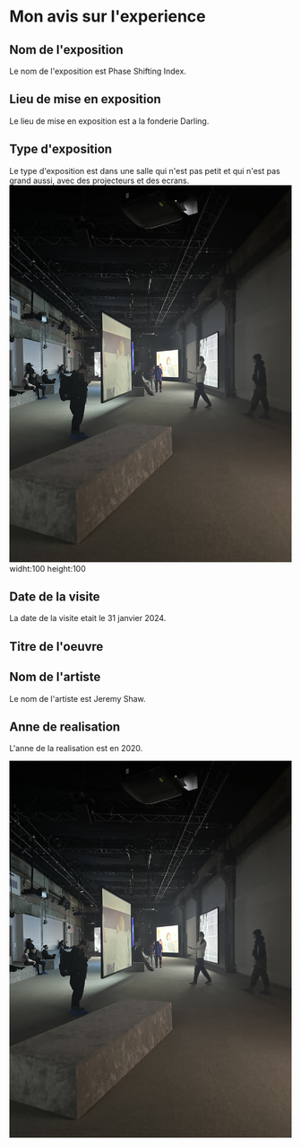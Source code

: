 # Mon avis sur l'experience

## Nom de l'exposition
Le nom de l'exposition est Phase Shifting Index. 

## Lieu de mise en exposition
Le lieu de mise en exposition est a la fonderie Darling. 

## Type d'exposition
Le type d'exposition est dans une salle qui n'est pas petit et qui n'est pas grand aussi, avec des projecteurs et des ecrans. 
![photos](photos/arriere_salle.jpg) widht:100 height:100

## Date de la visite
La date de la visite etait le 31 janvier 2024. 

## Titre de l'oeuvre

## Nom de l'artiste
Le nom de l'artiste est Jeremy Shaw.

## Anne de realisation 
L'anne de la realisation est en 2020.

![photos](photos/arriere_salle.jpg)
